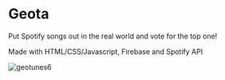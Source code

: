 # Geota
Put Spotify songs out in the real world and vote for the top one!

Made with HTML/CSS/Javascript, Firebase and Spotify API

![geotunes6](https://user-images.githubusercontent.com/15253421/110784078-82a59a00-8269-11eb-88cb-20712f495693.png)
